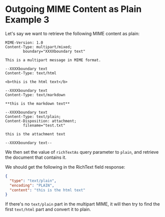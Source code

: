 # Outgoing MIME Content as Plain Example 3

Let's say we want to retrieve the following MIME content as plain:

```text
MIME-Version: 1.0
Content-Type: multipart/mixed;
        boundary="XXXXboundary text"

This is a multipart message in MIME format.

--XXXXboundary text
Content-Type: text/html

<b>this is the html text</b>

--XXXXboundary text
Content-Type: text/markdown

**this is the markdown text**

--XXXXboundary text
Content-Type: text/plain;
Content-Disposition: attachment;
        filename="test.txt"

this is the attachment text

--XXXXboundary text--
```

We then set the value of `richTextAs` query parameter to `plain`, and retrieve the document that contains it.

We should get the following in the RichText field response:

```json
{
  "type": "text/plain",
  "encoding": "PLAIN",
  "content": "this is the html text"
}
```

If there's no `text/plain` part in the multipart MIME, it will then try to find the first `text/html` part and convert it to plain.
